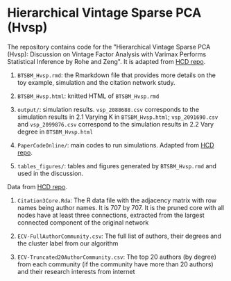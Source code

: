 # Hierarchical Vintage Sparse PCA (Hvsp)

The repository contains code for the "Hierarchical Vintage Sparse PCA (Hvsp): Discussion on Vintage Factor Analysis with Varimax Performs Statistical Inference by Rohe and Zeng". 
It is adapted from [HCD repo](https://github.com/tianxili/HCD).

1. `BTSBM_Hvsp.rmd`: the Rmarkdown file that provides more details on the toy example, simulation and the citation network study. 

2. `BTSBM_Hvsp.html`: knitted HTML of `BTSBM_Hvsp.rmd`

3. `output/`: simulation results. `vsp_2088688.csv` corresponds to the simulation results in 2.1 Varying K in `BTSBM_Hvsp.html`; `vsp_2091690.csv` and `vsp_2099876.csv` correspond to the simulation results in 2.2 Vary degree in `BTSBM_Hvsp.html`

4. `PaperCodeOnline/`: main codes to run simulations. Adapted from [HCD repo](https://github.com/tianxili/HCD).

5. `tables_figures/`: tables and figures generated by `BTSBM_Hvsp.rmd` and used in the discussion.

Data from [HCD repo](https://github.com/tianxili/HCD).

1. `Citation3Core.Rda`: The R data file with the adjacency matrix with row names being author names. It is 707 by 707. It is the pruned core with all nodes have at least three connections, extracted from the largest connected component of the original network

2. `ECV-FullAuthorCommunity.csv`: The full list of authors, their degrees and the cluster label from our algorithm

3. `ECV-Truncated20AuthorCommunity.csv`: The top 20 authors (by degree) from each community (if the community have more than 20 authors) and their research interests from internet